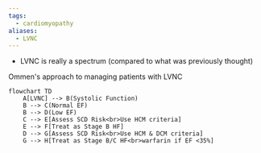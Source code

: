 ```yaml
---
tags:
  - cardiomyopathy
aliases:
  - LVNC
---
```


- LVNC is really a spectrum (compared to what was previously thought)

Ommen's approach to managing patients with LVNC
```mermaid
flowchart TD
    A[LVNC] --> B(Systolic Function)
    B --> C(Normal EF)
    B --> D(Low EF)
    C --> E[Assess SCD Risk<br>Use HCM criteria]
    E --> F[Treat as Stage B HF]
    D --> G[Assess SCD Risk<br>Use HCM & DCM criteria]
    G --> H[Treat as Stage B/C HF<br>warfarin if EF <35%]
  
```